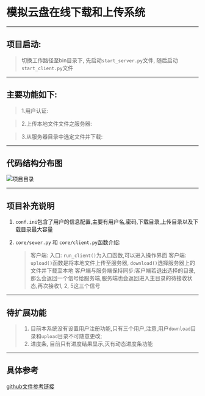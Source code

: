 
# 模拟云盘在线下载和上传系统

---

## 项目启动:

> 切换工作路径至bin目录下, 先启动`start_server.py`文件, 随后启动`start_client.py`文件

---

## 主要功能如下:
> 1.用户认证:

> 2.上传本地文件文件之服务器:

> 3.从服务器目录中选定文件并下载:

---

## 代码结构分布图
![项目目录](http://oyhijg3iv.bkt.clouddn.com/%E6%B7%B1%E5%BA%A6%E6%88%AA%E5%9B%BE_%E9%80%89%E6%8B%A9%E5%8C%BA%E5%9F%9F_20180128143535.png)

---

## 项目补充说明

1. `conf.ini`包含了用户的信息配置,主要有用户名,密码,下载目录,上传目录以及下载目录最大容量

2. `core/sever.py` 和 `core/client.py`函数介绍:
	> 客户端: 入口: `run_client()`为入口函数,可以进入操作界面
	> 客户端: `upload()`函数是将本地文件上传至服务器, `download()`选择服务器上的文件并下载至本地
	> 客户端与服务端保持同步:客户端若退出选择的目录,那么会返回一个信号给服务端,服务端也会返回进入主目录的待接收状态,再次接收1, 2, 5这三个信号

---

## 待扩展功能
> 1. 目前本系统没有设置用户注册功能,只有三个用户,注意,用户`download`目录和`upload`目录不可随意更改;
> 2. 进度条, 目前只有进度结果显示,灭有动态进度条功能

---

## 具体参考

[github文件参考链接](http://github.com/Fangqihan/FtpSys)



